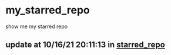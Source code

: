 # my_starred_repo
show me my starred repo

update at 10/16/21 20:11:13 in [starred_repo](./index.html)
---

